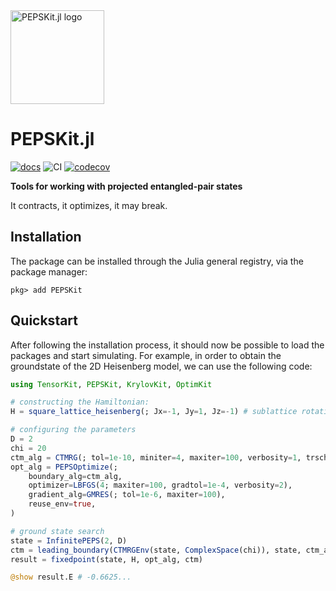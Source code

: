 <picture>
    <source media="(prefers-color-scheme: dark)" srcset="https://github.com/QuantumKitHub/PEPSKit.jl/blob/master/docs/src/assets/logo-dark.svg">
    <img alt="PEPSKit.jl logo" src="https://github.com/QuantumKitHub/PEPSKit.jl/blob/master/docs/src/assets/logo.svg" width="150">
</picture>

# PEPSKit.jl

[![docs][docs-dev-img]][docs-dev-url] ![CI][ci-url] [![codecov][codecov-img]][codecov-url]

[docs-dev-img]: https://img.shields.io/badge/docs-dev-blue.svg
[docs-dev-url]: https://QuantumKitHub.github.io/PEPSKit.jl/dev/

[codecov-img]: https://codecov.io/gh/QuantumKitHub/PEPSKit.jl/graph/badge.svg?token=1OBDY03SUP
[codecov-url]: https://codecov.io/gh/QuantumKitHub/PEPSKit.jl

[ci-url]: https://github.com/QuantumKitHub/PEPSKit.jl/workflows/CI/badge.svg

**Tools for working with projected entangled-pair states**

It contracts, it optimizes, it may break.

## Installation

The package can be installed through the Julia general registry, via the package manager:

```julia-repl
pkg> add PEPSKit
```

## Quickstart

After following the installation process, it should now be possible to load the packages and start simulating.
For example, in order to obtain the groundstate of the 2D Heisenberg model, we can use the following code:

```julia
using TensorKit, PEPSKit, KrylovKit, OptimKit

# constructing the Hamiltonian:
H = square_lattice_heisenberg(; Jx=-1, Jy=1, Jz=-1) # sublattice rotation to obtain single-site unit cell

# configuring the parameters
D = 2
chi = 20
ctm_alg = CTMRG(; tol=1e-10, miniter=4, maxiter=100, verbosity=1, trscheme=truncdim(chi))
opt_alg = PEPSOptimize(;
    boundary_alg=ctm_alg,
    optimizer=LBFGS(4; maxiter=100, gradtol=1e-4, verbosity=2),
    gradient_alg=GMRES(; tol=1e-6, maxiter=100),
    reuse_env=true,
)

# ground state search
state = InfinitePEPS(2, D)
ctm = leading_boundary(CTMRGEnv(state, ComplexSpace(chi)), state, ctm_alg)
result = fixedpoint(state, H, opt_alg, ctm)

@show result.E # -0.6625...
```

